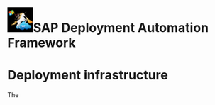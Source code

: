 # ![SAP Deployment Automation Framework](../assets/images/UnicornSAPBlack64x64.png)**SAP Deployment Automation Framework** #

# Deployment infrastructure #

The 